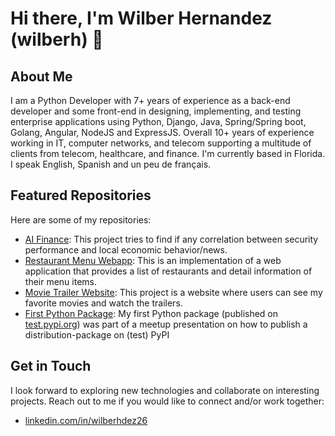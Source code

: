 # Hi there, I'm Wilber Hernandez (wilberh) 👋

## About Me

I am a Python Developer with 7+ years of experience as a back-end developer and some front-end in designing, implementing, and testing enterprise applications using Python, Django, Java, Spring/Spring boot, Golang, Angular, NodeJS and ExpressJS. Overall 10+ years of experience working in IT, computer networks, and telecom supporting a multitude of clients from telecom, healthcare, and finance.  I'm currently based in Florida. I speak English, Spanish and un peu de français.

## Featured Repositories

Here are some of my repositories:

- [AI Finance](https://github.com/wilberh/AIFinanceProject): This project tries to find if any correlation between security performance and local economic behavior/news.
- [Restaurant Menu Webapp](https://github.com/wilberh/Restaurant-Menu-WebApp): This is an implementation of a web application that provides a list of restaurants and detail information of their menu items.
- [Movie Trailer Website](https://github.com/wilberh/Movie-Trailer-Website): This project is a website where users can see my favorite movies and watch the trailers.
- [First Python Package](https://github.com/wilberh/pubpypack-gadget-wilber-hdez): My first Python package (published on [test.pypi.org](https://test.pypi.org/project/pubpypack-gadget-wilber-hdez/)) was part of a meetup presentation on how to publish a distribution-package on (test) PyPI  

## Get in Touch

I look forward to exploring new technologies and collaborate on interesting projects. Reach out to me if you would like to connect and/or work together:
- [linkedin.com/in/wilberhdez26](https://www.linkedin.com/in/wilberhdez26/)



<!--
### Hi there 👋

**wilberh/wilberh** is a ✨ _special_ ✨ repository because its `README.md` (this file) appears on your GitHub profile.

Here are some ideas to get you started:

- 🔭 I’m currently working on ...
- 🌱 I’m currently learning ...
- 👯 I’m looking to collaborate on ...
- 🤔 I’m looking for help with ...
- 💬 Ask me about ...
- 📫 How to reach me: ...
- 😄 Pronouns: ...
- ⚡ Fun fact: ...

- [alex000kim.com/about](https://alex000kim.com/about/)
- [linkedin.com/in/alex000kim](https://www.linkedin.com/in/alex000kim/)

-->
